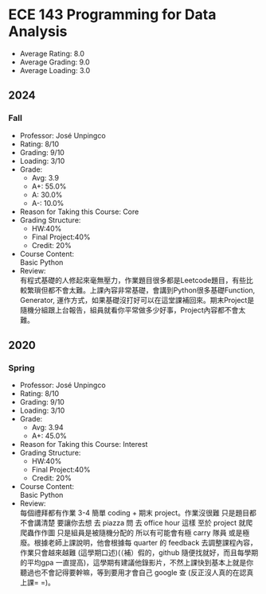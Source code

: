 # ECE 143 Programming for Data Analysis
- Average Rating: 8.0
- Average Grading: 9.0
- Average Loading: 3.0
## 2024
### Fall
- Professor: José Unpingco
- Rating: 8/10
- Grading: 9/10
- Loading: 3/10
- Grade:
  - Avg: 3.9
  - A+: 55.0%
  - A: 30.0%
  - A-: 10.0%
- Reason for Taking this Course: Core
- Grading Structure:
  - HW:40%
  - Final Project:40%
  - Credit: 20%
- Course Content:  
Basic Python
- Review:  
有程式基礎的人修起來毫無壓力，作業題目很多都是Leetcode題目，有些比較繁瑣但都不會太難。上課內容非常基礎，會講到Python很多基礎Function, Generator, 運作方式，如果基礎沒打好可以在這堂課補回來。期末Project是隨機分組跟上台報告，組員就看你平常做多少好事，Project內容都不會太難。
## 2020
### Spring
- Professor: José Unpingco
- Rating: 8/10
- Grading: 9/10
- Loading: 3/10
- Grade:
  - Avg: 3.94
  - A+: 45.0%
- Reason for Taking this Course: Interest
- Grading Structure:
  - HW:40%
  - Final Project:40%
  - Credit: 20%
- Course Content:  
Basic Python
- Review:  
每個禮拜都有作業 3-4 簡單 coding + 期末 project。作業沒很難 只是題目都不會講清楚 要讓你去想 去 piazza 問 去 office hour 這樣 至於 project 就爬爬蟲作作圖 只是組員是被隨機分配的 所以有可能會有極 carry 隊員 或是極廢。根據老師上課說明，他會根據每 quarter 的 feedback 去調整課程內容，作業只會越來越難 (這學期口述)(（補）假的，github 隨便找就好，而且每學期的平均gpa 一直提高)，這學期有建議他錄影片，不然上課快到基本上就是你聽過也不會記得要幹嘛，等到要用才會自己 google 查 (反正沒人真的在認真上課= =)。
